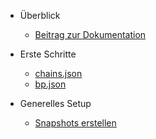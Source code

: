 <!-- docs/_sidebar.md -->

- Überblick
  - [Beitrag zur Dokumentation](de/überblick/beitragen.md)

- Erste Schritte
  - [chains.json](de/erste-schritte/chains-json.md)
  - [bp.json](de/erste-schritte/bp-json.md)

- Generelles Setup
  - [Snapshots erstellen](de/generelles-setup/snapshot-erstellen.md)

